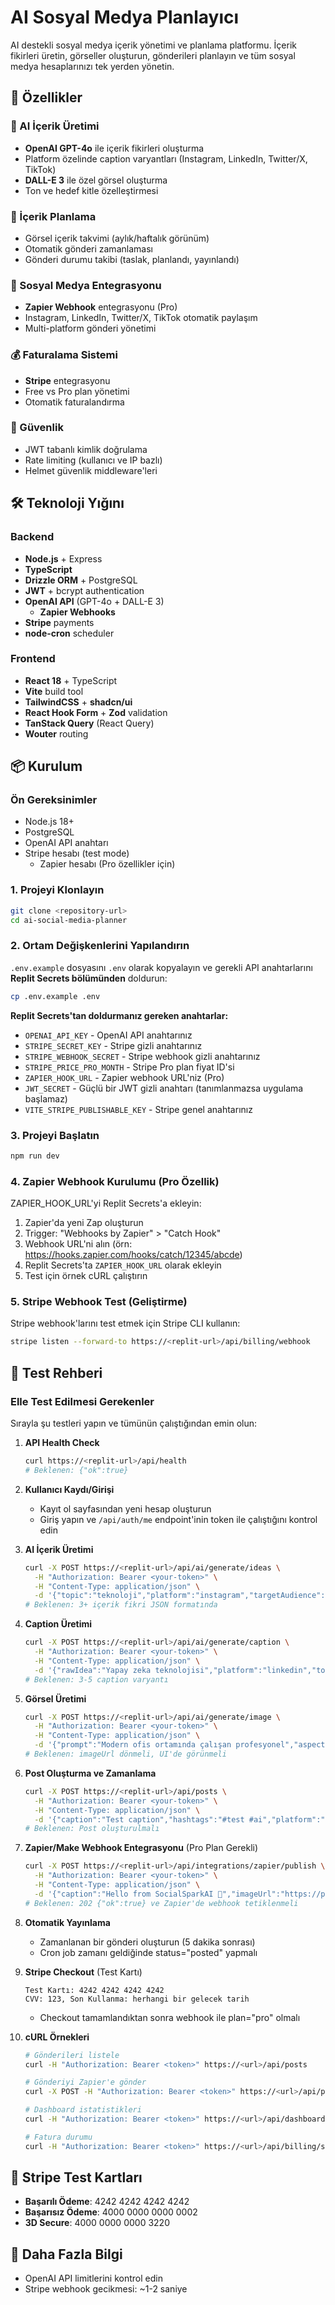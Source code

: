 # AI Sosyal Medya Planlayıcı

AI destekli sosyal medya içerik yönetimi ve planlama platformu. İçerik fikirleri üretin, görseller oluşturun, gönderileri planlayın ve tüm sosyal medya hesaplarınızı tek yerden yönetin.

## 🚀 Özellikler

### 🤖 AI İçerik Üretimi
- **OpenAI GPT-4o** ile içerik fikirleri oluşturma
- Platform özelinde caption varyantları (Instagram, LinkedIn, Twitter/X, TikTok)
- **DALL-E 3** ile özel görsel oluşturma
- Ton ve hedef kitle özelleştirmesi

### 📅 İçerik Planlama
- Görsel içerik takvimi (aylık/haftalık görünüm)
- Otomatik gönderi zamanlaması
- Gönderi durumu takibi (taslak, planlandı, yayınlandı)

### 🔗 Sosyal Medya Entegrasyonu
  - **Zapier Webhook** entegrasyonu (Pro)
- Instagram, LinkedIn, Twitter/X, TikTok otomatik paylaşım
- Multi-platform gönderi yönetimi

### 💰 Faturalama Sistemi
- **Stripe** entegrasyonu
- Free vs Pro plan yönetimi
- Otomatik faturalandırma

### 🔐 Güvenlik
- JWT tabanlı kimlik doğrulama
- Rate limiting (kullanıcı ve IP bazlı)
- Helmet güvenlik middleware'leri

## 🛠️ Teknoloji Yığını

### Backend
- **Node.js** + Express
- **TypeScript**
- **Drizzle ORM** + PostgreSQL
- **JWT** + bcrypt authentication
- **OpenAI API** (GPT-4o + DALL-E 3)
  - **Zapier Webhooks**
- **Stripe** payments
- **node-cron** scheduler

### Frontend
- **React 18** + TypeScript
- **Vite** build tool
- **TailwindCSS** + **shadcn/ui**
- **React Hook Form** + **Zod** validation
- **TanStack Query** (React Query)
- **Wouter** routing

## 📦 Kurulum

### Ön Gereksinimler
- Node.js 18+
- PostgreSQL
- OpenAI API anahtarı
- Stripe hesabı (test mode)
  - Zapier hesabı (Pro özellikler için)

### 1. Projeyi Klonlayın
```bash
git clone <repository-url>
cd ai-social-media-planner
```

### 2. Ortam Değişkenlerini Yapılandırın
`.env.example` dosyasını `.env` olarak kopyalayın ve gerekli API anahtarlarını **Replit Secrets bölümünden** doldurun:

```bash
cp .env.example .env
```

**Replit Secrets'tan doldurmanız gereken anahtarlar:**
- `OPENAI_API_KEY` - OpenAI API anahtarınız
- `STRIPE_SECRET_KEY` - Stripe gizli anahtarınız
- `STRIPE_WEBHOOK_SECRET` - Stripe webhook gizli anahtarınız
- `STRIPE_PRICE_PRO_MONTH` - Stripe Pro plan fiyat ID'si
- `ZAPIER_HOOK_URL` - Zapier webhook URL'niz (Pro)
- `JWT_SECRET` - Güçlü bir JWT gizli anahtarı (tanımlanmazsa uygulama başlamaz)
- `VITE_STRIPE_PUBLISHABLE_KEY` - Stripe genel anahtarınız

### 3. Projeyi Başlatın
```bash
npm run dev
```

### 4. Zapier Webhook Kurulumu (Pro Özellik)
ZAPIER_HOOK_URL'yi Replit Secrets'a ekleyin:

1. Zapier'da yeni Zap oluşturun
2. Trigger: "Webhooks by Zapier" > "Catch Hook"
3. Webhook URL'ni alın (örn: https://hooks.zapier.com/hooks/catch/12345/abcde)
4. Replit Secrets'ta `ZAPIER_HOOK_URL` olarak ekleyin
5. Test için örnek cURL çalıştırın

### 5. Stripe Webhook Test (Geliştirme)
Stripe webhook'larını test etmek için Stripe CLI kullanın:

```bash
stripe listen --forward-to https://<replit-url>/api/billing/webhook
```

## 🧪 Test Rehberi

### Elle Test Edilmesi Gerekenler
Sırayla şu testleri yapın ve tümünün çalıştığından emin olun:

1. **API Health Check**
   ```bash
   curl https://<replit-url>/api/health
   # Beklenen: {"ok":true}
   ```

2. **Kullanıcı Kaydı/Girişi**
   - Kayıt ol sayfasından yeni hesap oluşturun
   - Giriş yapın ve `/api/auth/me` endpoint'inin token ile çalıştığını kontrol edin

3. **AI İçerik Üretimi**
   ```bash
   curl -X POST https://<replit-url>/api/ai/generate/ideas \
     -H "Authorization: Bearer <your-token>" \
     -H "Content-Type: application/json" \
     -d '{"topic":"teknoloji","platform":"instagram","targetAudience":"genç profesyoneller","tone":"ilham verici"}'
   # Beklenen: 3+ içerik fikri JSON formatında
   ```

4. **Caption Üretimi**
   ```bash
   curl -X POST https://<replit-url>/api/ai/generate/caption \
     -H "Authorization: Bearer <your-token>" \
     -H "Content-Type: application/json" \
     -d '{"rawIdea":"Yapay zeka teknolojisi","platform":"linkedin","tone":"profesyonel"}'
   # Beklenen: 3-5 caption varyantı
   ```

5. **Görsel Üretimi**
   ```bash
   curl -X POST https://<replit-url>/api/ai/generate/image \
     -H "Authorization: Bearer <your-token>" \
     -H "Content-Type: application/json" \
     -d '{"prompt":"Modern ofis ortamında çalışan profesyonel","aspectRatio":"1:1"}'
   # Beklenen: imageUrl dönmeli, UI'de görünmeli
   ```

6. **Post Oluşturma ve Zamanlama**
   ```bash
   curl -X POST https://<replit-url>/api/posts \
     -H "Authorization: Bearer <your-token>" \
     -H "Content-Type: application/json" \
     -d '{"caption":"Test caption","hashtags":"#test #ai","platform":"instagram"}'
   # Beklenen: Post oluşturulmalı
   ```

7. **Zapier/Make Webhook Entegrasyonu** (Pro Plan Gerekli)
   ```bash
   curl -X POST https://<replit-url>/api/integrations/zapier/publish \
     -H "Authorization: Bearer <your-token>" \
     -H "Content-Type: application/json" \
     -d '{"caption":"Hello from SocialSparkAI 🚀","imageUrl":"https://picsum.photos/800","platform":"instagram","scheduledAt":"2025-08-20T10:00:00Z"}'
   # Beklenen: 202 {"ok":true} ve Zapier'de webhook tetiklenmeli
   ```

8. **Otomatik Yayınlama**
   - Zamanlanan bir gönderi oluşturun (5 dakika sonrası)
   - Cron job zamanı geldiğinde status="posted" yapmalı

9. **Stripe Checkout** (Test Kartı)
   ```
   Test Kartı: 4242 4242 4242 4242
   CVV: 123, Son Kullanma: herhangi bir gelecek tarih
   ```
   - Checkout tamamlandıktan sonra webhook ile plan="pro" olmalı

10. **cURL Örnekleri**
    ```bash
    # Gönderileri listele
    curl -H "Authorization: Bearer <token>" https://<url>/api/posts
    
    # Gönderiyi Zapier'e gönder
    curl -X POST -H "Authorization: Bearer <token>" https://<url>/api/posts/<post-id>/publish
    
    # Dashboard istatistikleri
    curl -H "Authorization: Bearer <token>" https://<url>/api/dashboard/stats
    
    # Fatura durumu
    curl -H "Authorization: Bearer <token>" https://<url>/api/billing/status
    ```

## 🚀 Stripe Test Kartları
- **Başarılı Ödeme**: 4242 4242 4242 4242
- **Başarısız Ödeme**: 4000 0000 0000 0002
- **3D Secure**: 4000 0000 0000 3220

## 📝 Daha Fazla Bilgi
- OpenAI API limitlerini kontrol edin
- Stripe webhook gecikmesi: ~1-2 saniye
